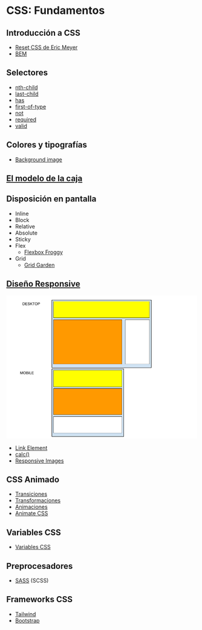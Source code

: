 # CSS: Fundamentos

## Introducción a CSS

* [Reset CSS de Eric Meyer](https://meyerweb.com/eric/tools/css/reset/)
* [BEM](https://getbem.com/)

## Selectores

* [nth-child](https://developer.mozilla.org/en-US/docs/Web/CSS/:nth-child)
* [last-child](https://developer.mozilla.org/en-US/docs/Web/CSS/:last-child)
* [has](https://developer.mozilla.org/en-US/docs/Web/CSS/:has)
* [first-of-type](https://developer.mozilla.org/en-US/docs/Web/CSS/:first-of-type)
* [not](https://developer.mozilla.org/en-US/docs/Web/CSS/:not)
* [required](https://developer.mozilla.org/en-US/docs/Web/CSS/:required)
* [valid](https://developer.mozilla.org/en-US/docs/Web/CSS/:valid)

## Colores y tipografías

* [Background image](https://developer.mozilla.org/en-US/docs/Web/CSS/background-image)

## [El modelo de la caja](https://developer.mozilla.org/en-US/docs/Learn_web_development/Core/Styling_basics/Box_model)

## Disposición en pantalla

* Inline
* Block
* Relative
* Absolute
* Sticky
* Flex
  * [Flexbox Froggy](https://flexboxfroggy.com/#es)
* Grid
  * [Grid Garden](https://cssgridgarden.com/#es)

## [Diseño Responsive](https://developer.mozilla.org/en-US/docs/Web/CSS/CSS_media_queries/Using_media_queries)

![Diseño responsive](./assets/responsive.png)

* [Link Element](https://developer.mozilla.org/en-US/docs/Web/HTML/Element/link)
* [calc()](https://developer.mozilla.org/en-US/docs/Web/CSS/calc)
* [Responsive Images](https://developer.mozilla.org/en-US/docs/Web/HTML/Responsive_images)

## CSS Animado

* [Transiciones](https://developer.mozilla.org/en-US/docs/Web/CSS/transition)
* [Transformaciones](https://developer.mozilla.org/en-US/docs/Web/CSS/transform)
* [Animaciones](https://developer.mozilla.org/en-US/docs/Web/CSS/animation)
* [Animate CSS](https://animate.style/)

## Variables CSS

* [Variables CSS](https://developer.mozilla.org/en-US/docs/Web/CSS/var)

## Preprocesadores

* [SASS](https://sass-lang.com/) (SCSS)

## Frameworks CSS

* [Tailwind](https://tailwindcss.com/)
* [Bootstrap](https://getbootstrap.com/docs/3.4/css/)
